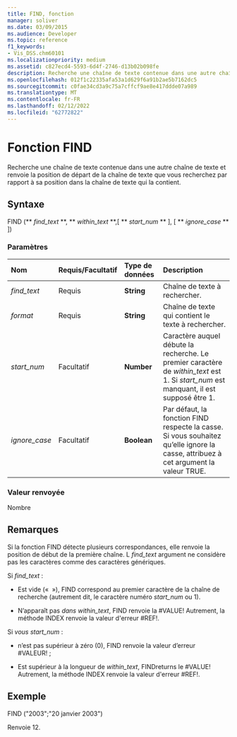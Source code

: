 ```yaml
---
title: FIND, fonction
manager: soliver
ms.date: 03/09/2015
ms.audience: Developer
ms.topic: reference
f1_keywords:
- Vis_DSS.chm60101
ms.localizationpriority: medium
ms.assetid: c827ecd4-5593-6d4f-2746-d13b02b098fe
description: Recherche une chaîne de texte contenue dans une autre chaîne de texte et renvoie la position de départ de la chaîne de texte que vous recherchez par rapport à sa position dans la chaîne de texte qui la contient.
ms.openlocfilehash: 012f1c22335afa53a1d629f6a91b2ae5b7162dc5
ms.sourcegitcommit: c0fae34cd3a9c75a7cffcf9ae8e417ddde07a989
ms.translationtype: MT
ms.contentlocale: fr-FR
ms.lasthandoff: 02/12/2022
ms.locfileid: "62772822"
---
```

# <a name="find-function"></a>Fonction FIND

Recherche une chaîne de texte contenue dans une autre chaîne de texte et renvoie la position de départ de la chaîne de texte que vous recherchez par rapport à sa position dans la chaîne de texte qui la contient.
  
## <a name="syntax"></a>Syntaxe

FIND (** *find_text* **, ** *within_text* **,[ ** *start_num* ** ], [ ** *ignore_case* ** ]) 
  
### <a name="parameters"></a>Paramètres

|**Nom**|**Requis/Facultatif**|**Type de données**|**Description**|
|:-----|:-----|:-----|:-----|
| _find_text_ <br/> |Requis  <br/> |**String** <br/> |Chaîne de texte à rechercher. |
| _format_ <br/> |Requis  <br/> |**String** <br/> |Chaîne de texte qui contient le texte à rechercher. |
| _start_num_ <br/> |Facultatif  <br/> |**Number** <br/> |Caractère auquel débute la recherche. Le premier caractère de  _within_text_ est 1. Si  _start_num_ est manquant, il est supposé être 1. |
| _ignore_case_ <br/> |Facultatif  <br/> |**Boolean** <br/> |Par défaut, la fonction FIND respecte la casse. Si vous souhaitez qu’elle ignore la casse, attribuez à cet argument la valeur TRUE. |
   
### <a name="return-value"></a>Valeur renvoyée

Nombre
  
## <a name="remarks"></a>Remarques

Si la fonction FIND détecte plusieurs correspondances, elle renvoie la position de début de la première chaîne. L  _find_text_ argument ne considère pas les caractères comme des caractères génériques. 
  
Si  _find_text_ :
  
-  Est vide («  »), FIND correspond au premier caractère de la chaîne de recherche (autrement dit, le caractère numéro  _start_num_ ou 1). 
    
- N’apparaît pas  _dans within_text_, FIND renvoie la #VALUE! Autrement, la méthode INDEX renvoie la valeur d'erreur #REF!. 
    
Si  _vous start_num_ :
  
- n’est pas supérieur à zéro (0), FIND renvoie la valeur d’erreur #VALEUR! ; 
    
- Est supérieur à la longueur de  _within_text_, FINDreturns le #VALUE! Autrement, la méthode INDEX renvoie la valeur d'erreur #REF!. 
    
## <a name="example"></a>Exemple

FIND ("2003";"20 janvier 2003") 
  
Renvoie 12. 
  


